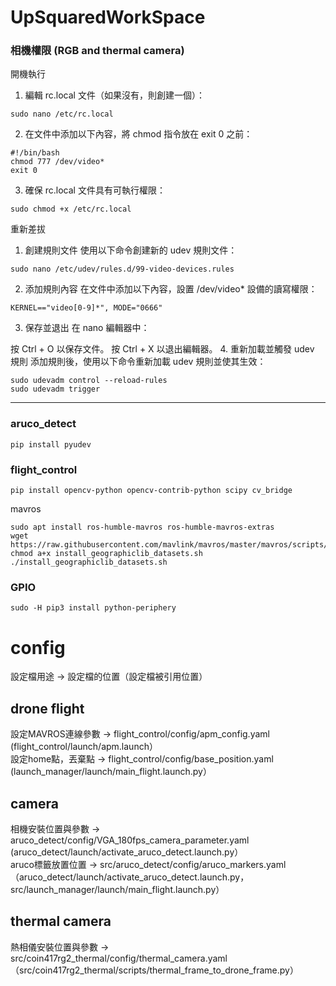 # UpSquaredWorkSpace


### 相機權限 (RGB and thermal camera)
開機執行  
1. 編輯 rc.local 文件（如果沒有，則創建一個）：
```
sudo nano /etc/rc.local
```

2. 在文件中添加以下內容，將 chmod 指令放在 exit 0 之前：
```
#!/bin/bash
chmod 777 /dev/video*
exit 0
```

3. 確保 rc.local 文件具有可執行權限：
```
sudo chmod +x /etc/rc.local
```

重新差拔  
1. 創建規則文件
使用以下命令創建新的 udev 規則文件：
```
sudo nano /etc/udev/rules.d/99-video-devices.rules
```
2. 添加規則內容
在文件中添加以下內容，設置 /dev/video* 設備的讀寫權限：
```
KERNEL=="video[0-9]*", MODE="0666"
```
3. 保存並退出
在 nano 編輯器中：

按 Ctrl + O 以保存文件。
按 Ctrl + X 以退出編輯器。
4. 重新加載並觸發 udev 規則
添加規則後，使用以下命令重新加載 udev 規則並使其生效：
```
sudo udevadm control --reload-rules
sudo udevadm trigger
```

------ 


### aruco_detect
```
pip install pyudev
```


### flight_control
```
pip install opencv-python opencv-contrib-python scipy cv_bridge
```
mavros  
```
sudo apt install ros-humble-mavros ros-humble-mavros-extras
wget https://raw.githubusercontent.com/mavlink/mavros/master/mavros/scripts/install_geographiclib_datasets.sh
chmod a+x install_geographiclib_datasets.sh
./install_geographiclib_datasets.sh
```
### GPIO
```sudo -H pip3 install python-periphery```

# config
設定檔用途 -> 設定檔的位置（設定檔被引用位置）
## drone flight
設定MAVROS連線參數 -> flight_control/config/apm_config.yaml (flight_control/launch/apm.launch）  
設定home點，丟棄點 -> flight_control/config/base_position.yaml (launch_manager/launch/main_flight.launch.py） 
## camera
相機安裝位置與參數 -> aruco_detect/config/VGA_180fps_camera_parameter.yaml (aruco_detect/launch/activate_aruco_detect.launch.py）  
aruco標籤放置位置 -> src/aruco_detect/config/aruco_markers.yaml（aruco_detect/launch/activate_aruco_detect.launch.py，src/launch_manager/launch/main_flight.launch.py）  
## thermal camera
熱相儀安裝位置與參數 -> src/coin417rg2_thermal/config/thermal_camera.yaml（src/coin417rg2_thermal/scripts/thermal_frame_to_drone_frame.py）


